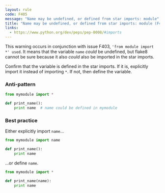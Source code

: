 ```yaml
---
layout: rule
code: F405
message: "Name may be undefined, or defined from star imports: module"
title: "Name may be undefined, or defined from star imports: module (F405)"
links:
  - https://www.python.org/dev/peps/pep-0008/#imports
---
```


This warning occurs in conjunction with issue F403, `'from module import *' used`. It means that the variable `name` *could* be undefined, but flake8 cannot be sure because it also *could* also be imported in the star imports.

Confirm that the variable is defined in the star imports. If it is, explicitly import it instead of importing `*`. If not, then define the variable.

### Anti-pattern

```python
from mymodule import *

def print_name():
    print name  # name could be defined in mymodule
```

### Best practice

Either explicitly import `name`...

```python
from mymodule import name

def print_name():
    print name
```

...or define `name`.

```python
from mymodule import *

def print_name(name):
    print name
```
